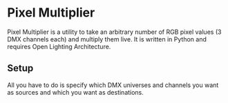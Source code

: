 # Pixel Multiplier

Pixel Multiplier is a utility to take an arbitrary number of RGB pixel values (3 DMX channels each) and multiply them live. It is written in Python and requires Open Lighting Architecture.

## Setup

All you have to do is specify which DMX universes and channels you want as sources and which you want as destinations.